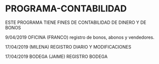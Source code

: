 # PROGRAMA-CONTABILIDAD
ESTE PROGRAMA TIENE FINES DE CONTABILIDAD DE DINERO Y DE BONOS

9/04/2019 OFICINA (FRANCO)
registro de bonos, abonos y vendedores.

17/04/2019 (MILENA)
REGISTRO DIARIO Y MODIFICACIONES 

17/04/2019 BODEGA (JAIME)
REGISTRO BODEGA
